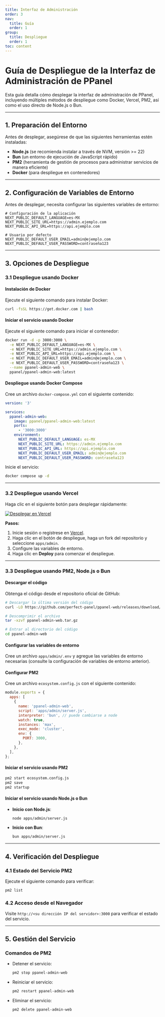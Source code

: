 ```yaml
---
title: Interfaz de Administración
order: 3
nav:
  title: Guía
  order: 1
group:
  title: Despliegue
  order: 1
toc: content
---
```


# **Guía de Despliegue de la Interfaz de Administración de PPanel**

Esta guía detalla cómo desplegar la interfaz de administración de PPanel, incluyendo múltiples métodos de despliegue como Docker, Vercel, PM2, así como el uso directo de Node.js o Bun.

---

## **1. Preparación del Entorno**

Antes de desplegar, asegúrese de que las siguientes herramientas estén instaladas:

- **Node.js** (se recomienda instalar a través de NVM, versión >= 22)
- **Bun** (un entorno de ejecución de JavaScript rápido)
- **PM2** (herramienta de gestión de procesos para administrar servicios de manera eficiente)
- **Docker** (para despliegue en contenedores)

---

## **2. Configuración de Variables de Entorno**

Antes de desplegar, necesita configurar las siguientes variables de entorno:

```env
# Configuración de la aplicación
NEXT_PUBLIC_DEFAULT_LANGUAGE=es-MX
NEXT_PUBLIC_SITE_URL=https://admin.ejemplo.com
NEXT_PUBLIC_API_URL=https://api.ejemplo.com

# Usuario por defecto
NEXT_PUBLIC_DEFAULT_USER_EMAIL=admin@ejemplo.com
NEXT_PUBLIC_DEFAULT_USER_PASSWORD=contraseña123
```

---

## **3. Opciones de Despliegue**

### **3.1 Despliegue usando Docker**

#### Instalación de Docker

Ejecute el siguiente comando para instalar Docker:

```bash
curl -fsSL https://get.docker.com | bash
```

#### Iniciar el servicio usando Docker

Ejecute el siguiente comando para iniciar el contenedor:

```bash
docker run -d -p 3000:3000 \
  -e NEXT_PUBLIC_DEFAULT_LANGUAGE=es-MX \
  -e NEXT_PUBLIC_SITE_URL=https://admin.ejemplo.com \
  -e NEXT_PUBLIC_API_URL=https://api.ejemplo.com \
  -e NEXT_PUBLIC_DEFAULT_USER_EMAIL=admin@ejemplo.com \
  -e NEXT_PUBLIC_DEFAULT_USER_PASSWORD=contraseña123 \
  --name ppanel-admin-web \
  ppanel/ppanel-admin-web:latest
```

#### Despliegue usando Docker Compose

Cree un archivo `docker-compose.yml` con el siguiente contenido:

```yaml
version: '3'

services:
  ppanel-admin-web:
    image: ppanel/ppanel-admin-web:latest
    ports:
      - '3000:3000'
    environment:
      NEXT_PUBLIC_DEFAULT_LANGUAGE: es-MX
      NEXT_PUBLIC_SITE_URL: https://admin.ejemplo.com
      NEXT_PUBLIC_API_URL: https://api.ejemplo.com
      NEXT_PUBLIC_DEFAULT_USER_EMAIL: admin@ejemplo.com
      NEXT_PUBLIC_DEFAULT_USER_PASSWORD: contraseña123
```

Inicie el servicio:

```bash
docker compose up -d
```

---

### **3.2 Despliegue usando Vercel**

Haga clic en el siguiente botón para desplegar rápidamente:

[![Desplegar en Vercel](https://vercel.com/button)](https://vercel.com/new/clone?demo-description=PPanel%20es%20una%20herramienta%20de%20panel%20proxy%20abierto%20pura%2C%20profesional%20y%20perfecta%2C%20diseñada%20para%20ser%20su%20opción%20ideal%20para%20el%20aprendizaje%20y%20uso%20práctico&demo-image=https%3A%2F%2Furlscan.io%2Fliveshot%2F%3Fwidth%3D1920%26height%3D1080%26url%3Dhttps%3A%2F%2Fadmin.ppanel.dev&demo-title=Interfaz%20de%20Administración%20de%20PPanel&demo-url=https%3A%2F%2Fadmin.ppanel.dev%2F&from=.&project-name=ppanel-admin-web&repository-name=ppanel-web&repository-url=https%3A%2F%2Fgithub.com%2Fperfect-panel%2Fppanel-web&root-directory=apps%2Fadmin&skippable-integrations=1)

**Pasos:**

1. Inicie sesión o regístrese en [Vercel](https://vercel.com/).
2. Haga clic en el botón de despliegue, haga un fork del repositorio y seleccione `apps/admin`.
3. Configure las variables de entorno.
4. Haga clic en **Deploy** para comenzar el despliegue.

---

### **3.3 Despliegue usando PM2, Node.js o Bun**

#### Descargar el código

Obtenga el código desde el repositorio oficial de GitHub:

```bash
# Descargar la última versión del código
curl -LO https://github.com/perfect-panel/ppanel-web/releases/download/v1.0.0/ppanel-admin-web.tar.gz

# Descomprimir el archivo
tar -xzvf ppanel-admin-web.tar.gz

# Entrar al directorio del código
cd ppanel-admin-web
```

#### Configurar las variables de entorno

Cree un archivo `apps/admin/.env` y agregue las variables de entorno necesarias (consulte la configuración de variables de entorno anterior).

#### Configurar PM2

Cree un archivo `ecosystem.config.js` con el siguiente contenido:

```javascript
module.exports = {
  apps: [
    {
      name: 'ppanel-admin-web',
      script: 'apps/admin/server.js',
      interpreter: 'bun', // puede cambiarse a node
      watch: true,
      instances: 'max',
      exec_mode: 'cluster',
      env: {
        PORT: 3000,
      },
    },
  ],
};
```

#### Iniciar el servicio usando PM2

```bash
pm2 start ecosystem.config.js
pm2 save
pm2 startup
```

#### Iniciar el servicio usando Node.js o Bun

- **Inicio con Node.js**:
  ```bash
  node apps/admin/server.js
  ```
- **Inicio con Bun**:
  ```bash
  bun apps/admin/server.js
  ```

---

## **4. Verificación del Despliegue**

### **4.1 Estado del Servicio PM2**

Ejecute el siguiente comando para verificar:

```bash
pm2 list
```

### **4.2 Acceso desde el Navegador**

Visite `http://<su dirección IP del servidor>:3000` para verificar el estado del servicio.

---

## **5. Gestión del Servicio**

### **Comandos de PM2**

- Detener el servicio:
  ```bash
  pm2 stop ppanel-admin-web
  ```
- Reiniciar el servicio:
  ```bash
  pm2 restart ppanel-admin-web
  ```
- Eliminar el servicio:
  ```bash
  pm2 delete ppanel-admin-web
  ```

